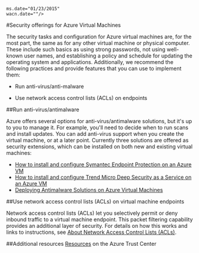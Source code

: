 <!-- deleted in Global -->

<properties title="Security offerings for Azure Virtual Machines" pageTitle="Security offerings for Azure Virtual Machines" description="Quick overview of key security features for Azure VMs and links to details" metaKeywords="" services="virtual machines" solutions="" documentationCenter="" authors="kathydav" manager="timlt" videoId="" scriptId="" />
<tags 
	ms.service="virtual-machines" 

	ms.date="01/23/2015" 
	wacn.date=""/>

#Security offerings for Azure Virtual Machines

<p>The security tasks and configuration for Azure virtual machines are, for the most part, the same as for any other virtual machine or physical computer. These include such basics as using strong passwords, not using well-known user names, and establishing a policy and schedule for updating the operating system and applications. Additionally, we recommend the following practices and provide features that you can use to implement them: 

- Run anti-virus/anti-malware

- Use network access control lists (ACLs) on endpoints
 
##Run anti-virus/antimalware

Azure offers several options for anti-virus/antimalware solutions, but it's up to you to manage it. For example, you'll need to decide when to run scans and install updates. You can add anti-virus support when you create the virtual machine, or at a later point. Currently three solutions are offered as security extensions, which can be installed on both new and existing virtual machines:

- [How to install and configure Symantec Endpoint Protection on an Azure VM](/documentation/articles/virtual-machines-install-symantec/)
- [How to install and configure Trend Micro Deep Security as a Service on an Azure VM](/documentation/articles/virtual-machines-install-trend/)
- [Deploying Antimalware Solutions on Azure Virtual Machines](http://azure.microsoft.com/blog/2014/05/13/deploying-antimalware-solutions-on-azure-virtual-machines/)
 

##Use network access control lists (ACLs) on virtual machine endpoints

Network access control lists (ACLs) let you selectively permit or deny inbound traffic to a virtual machine endpoint. This packet filtering capability provides an additional layer of security. For details on how this works and links to instructions, see [About Network Access Control Lists (ACLs)](http://msdn.microsoft.com/zh-cn/library/azure/dn376541.aspx).

##Additional resources
[Resources](/support/trust-center/resources) on the Azure Trust Center


